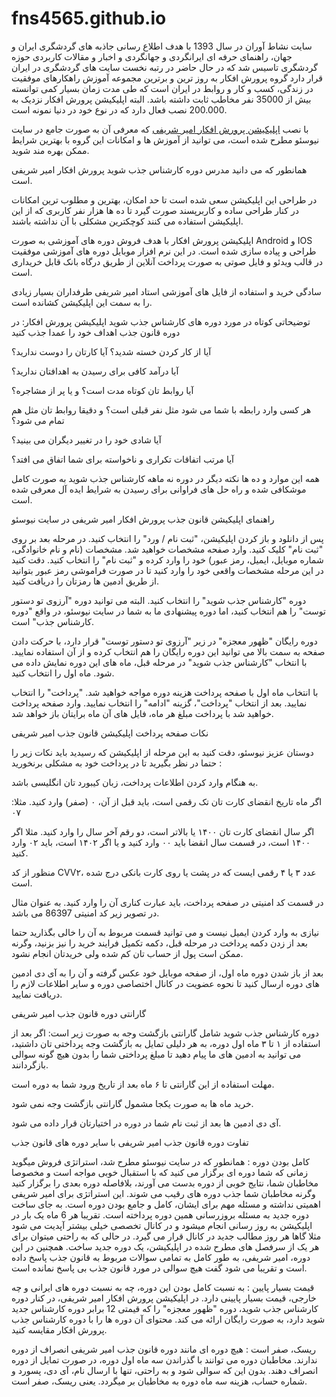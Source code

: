 # fns4565.github.io
سایت نشاط آوران در سال 1393 با هدف اطلاع رسانی جاذبه های گردشگری ایران و جهان، راهنمای حرفه ای ایرانگردی و جهانگردی و اخبار و مقالات کاربردی حوزه گردشگری تاسیس شد که در حال حاضر در رتبه نخست سایت های گردشگری در ایران قرار دارد
گروه پرورش افکار به روز ترین و برترین مجموعه آموزش راهکارهای موفقیت در زندگی، کسب و کار و روابط در ایران است که طی مدت زمان بسیار کمی توانسته بیش از 35000 نفر مخاطب ثابت داشته باشد. البته اپلیکیشن پرورش افکار نزدیک به 200.000 نصب فعال دارد که در نوع خود در دنیا نمونه است.

با نصب <a href=" https://www.newseo.ir/app-parvaresheafkar-sharifi">اپلیکیشن پرورش افکار امیر شریفی</a> که معرفی آن به صورت جامع در سایت نیوسئو مطرح شده است، می ‌توانید از آموزش‌ ها و امکانات این گروه با بهترین شرایط ممکن بهره مند شوید.

همانطور که می دانید مدرس دوره کارشناس جذب شوید پرورش افکار امیر شریفی است.

در طراحی این اپلیکیشن سعی شده است تا حد امکان، بهترین و مطلوب ترین امکانات در کنار طراحی ساده و کاربرپسند صورت گیرد تا ده ها هزار نفر کاربری که از این اپلیکیشن استفاده می کنند کوچکترین مشکلی با آن نداشته باشند.

اپلیکیشن پرورش افکار با هدف فروش دوره های آموزشی به صورت Android و IOS طراحی و پیاده سازی شده است. در این نرم افزار موبایل دوره های آموزشی موفقیت در قالب ویدئو و فایل صوتی به صورت پرداخت آنلاین از طریق درگاه بانک قابل خریداری است. 

سادگی خرید و استفاده از فایل های آموزشی استاد امیر شریفی طرفداران بسیار زیادی را به سمت این اپلیکیشن کشانده است.

توضیحاتی کوتاه در مورد دوره های کارشناس جذب شوید اپلیکیشن پرورش افکار:
در دوره قانون جذب اهداف خود را عمدا جذب کنید

آیا از کار کردن خسته شدید؟ آیا کارتان را دوست ندارید؟

آیا درآمد کافی برای رسیدن به اهدافتان ندارید؟

آیا روابط تان کوتاه‌ مدت است؟ و یا پر از مشاجره؟

هر کسی وارد رابطه با شما می‌ شود مثل نفر قبلی است؟ و دقیقا روابط تان مثل هم تمام می ‌شود؟

آیا شادی خود را در تغییر دیگران می ‌بینید؟

آیا مرتب اتفاقات تکراری و ناخواسته برای شما اتفاق می ‌افتد؟

همه این موارد و ده ها نکته دیگر در دوره نه ماهه کارشناس جذب شوید به صورت کامل موشکافی شده و راه حل های فراوانی برای رسیدن به شرایط ایده آل معرفی شده است.

راهنمای اپلیکیشن قانون جذب پرورش افکار امیر شریفی در سایت نیوسئو

پس از دانلود و باز کردن اپلیکیشن، "ثبت نام / ورد" را انتخاب کنید. در مرحله بعد بر روی "ثبت نام" کلیک کنید. وارد صفحه مشخصات خواهید شد. مشخصات (نام و نام خانوادگی، شماره موبایل، ایمیل، رمز عبور) خود را وارد کرده و "ثبت نام" را انتخاب کنید. دقت کنید در این مرحله مشخصات واقعی خود را وارد کنید تا در صورت فراموشی رمز عبور بتوانید از طریق ادمین ها رمزتان را دریافت کنید.



دوره "کارشناس جذب شوید" را انتخاب کنید. البته می توانید دوره "آرزوی تو دستور توست" را هم انتخاب کنید، اما دوره پیشنهادی ما به شما در سایت نیوسئو، در واقع "دوره کارشناس جذب" است.

دوره رایگان "ظهور معجزه" در زیر "آرزوی تو دستور توست" قرار دارد، با حرکت دادن صفحه به سمت بالا می توانید این دوره رایگان را هم انتخاب کرده و از آن استفاده نمایید. با انتخاب "کارشناس جذب شوید" در مرحله قبل، ماه ‌های این دوره نمایش داده می ‌شود. ماه اول را انتخاب کنید.



با انتخاب ماه اول با صفحه پرداخت هزینه دوره مواجه خواهید شد. "پرداخت" را انتخاب نمایید. بعد از انتخاب "پرداخت"، گزینه "ادامه" را انتخاب نمایید. وارد صفحه پرداخت خواهید شد با پرداخت مبلغ هر ماه، فایل‌ های آن ماه برایتان باز خواهد شد.



نکات صفحه پرداخت اپلیکیشن قانون جذب امیر شریفی

دوستان عزیز نیوسئو، دقت کنید به این مرحله از اپلیکیشن که رسیدید باید نکات زیر را حتما در نظر بگیرید تا در پرداخت خود به مشکلی برنخورید :

به هنگام وارد کردن اطلاعات پرداخت، زبان کیبورد تان انگلیسی باشد.

اگر ماه تاریخ انقضای کارت تان تک ‌رقمی است، باید قبل از آن، ۰ (صفر) وارد کنید. مثلا: ۰۷

اگر سال انقضای کارت تان ۱۴۰۰ یا بالاتر است، دو رقم آخر سال را وارد کنید. مثلا اگر ۱۴۰۰ است، در قسمت سال انقضا باید ۰۰ وارد کنید و یا اگر ۱۴۰۲ است، باید ۰۲ وارد کنید.

منظور از کد CVV۲، عدد ۳ یا ۴ رقمی ‌ایست که در پشت یا روی کارت بانکی درج شده است.

در قسمت کد امنیتی در صفحه پرداخت، باید عبارت کناری آن را وارد کنید. به عنوان مثال در تصویر زیر کد امنیتی 86397 می ‌باشد.

نیازی به وارد کردن ایمیل نیست و می ‌توانید قسمت مربوط به آن را خالی بگذارید حتما بعد از زدن دکمه پرداخت در مرحله قبل، دکمه تکمیل فرایند خرید را نیز بزنید، وگرنه ممکن است پول از حساب تان کم شده ولی خریدتان انجام نشود.

 بعد از باز شدن دوره ماه اول، از صفحه موبایل خود عکس گرفته و آن را به آی دی ادمین های دوره ارسال کنید تا نحوه‌ عضویت در کانال اختصاصی دوره و سایر اطلاعات لازم را دریافت نمایید.



گارانتی دوره قانون جذب امیر شریفی

دوره کارشناس جذب شوید شامل گارانتی بازگشت وجه به صورت زیر است: اگر بعد از استفاده از ۱ تا ۳ ماه اول دوره، به هر دلیلی تمایل به بازگشت وجه پرداختی ‌تان داشتید، می ‌توانید به ادمین ‌های ما پیام دهید تا مبلغ پرداختی شما را بدون هیچ گونه سوالی بازگردانند.

مهلت استفاده از این گارانتی تا ۶ ماه بعد از تاریخ ورود شما به دوره است.

خرید ماه‌ ها به صورت یکجا مشمول گارانتی بازگشت وجه نمی ‌شود.

آی دی ادمین ها بعد از ثبت نام شما در دوره در اختیارتان قرار داده می ‌شود.

تفاوت دوره قانون جذب امیر شریفی با سایر دوره های قانون جذب


کامل بودن دوره : همانطور که در سایت نیوسئو مطرح شد، استراتژی فروش میگوید زمانی که شما دوره ای برگزار می کنید که با استقبال خوبی مواجه است و مخصوصا مخاطبان شما، نتایج خوبی از دوره بدست می آورند، بلافاصله دوره بعدی را برگزار کنید وگرنه مخاطبان شما جذب دوره های رقیب می شوند. این استراتژی برای امیر شریفی اهمیتی نداشته و مسئله مهم برای ایشان، کامل و جامع بودن دوره است. به جای ساخت دوره جدید به مسئله بروزرسانی همین دوره پرداخته است. تقریبا هر 6 ماه یک بار در اپلیکیشن به روز رسانی انجام میشود و در کانال تخصصی خیلی بیشتر آپدیت می شود مثلا گاها هر روز مطالب جدید در کانال قرار می گیرد. در حالی که به راحتی میتوان برای هر یک از سرفصل های مطرح شده در اپلیکیشن، یک دوره جدید ساخت. همچنین در این دوره، امیر شریفی، به طور کامل به تمامی سوالات مربوط به قانون جذب پاسخ داده است و تقریبا می شود گفت هیچ سوالی در مورد قانون جذب بی پاسخ نمانده است.

قیمت بسیار پایین : به نسبت کامل بودن این دوره، چه به نسبت دوره های ایرانی و چه خارجی، قیمت بسیار پایینی دارد. در اپلیکیشن پرورش افکار امیر شریفی، در کنار دوره کارشناس جذب شوید، دوره "ظهور معجزه" را که قیمتی 12 برابر دوره کارشناس جدید شوید دارد، به صورت رایگان ارائه می کند. محتوای آن دوره ها را با دوره کارشناس جذب پرورش افکار مقایسه کنید.

ریسک، صفر است : هیچ دوره ای مانند دوره قانون جذب امیر شریفی انصراف از دوره ندارند. مخاطبان دوره می توانند با گذراندن سه ماه اول دوره، در صورت تمایل از دوره انصراف دهند. بدون این که سوالی شود و به راحتی، تنها با ارسال نام، آی دی، پسورد و شماره حساب، هزینه سه ماه دوره به مخاطبان بر میگردد. یعنی ریسک، صفر است.

